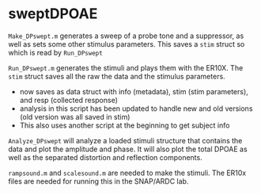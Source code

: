 # sweptDPOAE

`Make_DPswept.m` generates a sweep of a probe tone and a suppressor, as well as sets some other stimulus parameters. This saves a `stim` struct so which is read by `Run_DPswept`

`Run_DPswept.m` generates the stimuli and plays them with the ER10X. The `stim` struct saves all the raw the data and the stimulus parameters. 
- now saves as data struct with info (metadata), stim (stim parameters), and resp (collected response)
- analysis in this script has been updated to handle new and old versions (old version was all saved in stim)
- This also uses another script at the beginning to get subject info

`Analyze_DPswept` will analyze a loaded stimuli structure that contains the data and plot the amplitude and phase. It will also plot the total DPOAE as well as the separated distortion and reflection components. 

`rampsound.m` and `scalesound.m` are needed to make the stimuli. The ER10x files are needed for running this in the SNAP/ARDC lab. 

